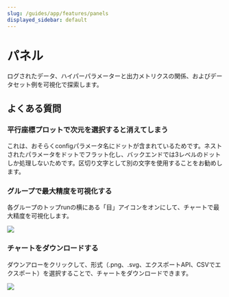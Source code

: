 ```yaml
---
slug: /guides/app/features/panels
displayed_sidebar: default
---
```


# パネル

ログされたデータ、ハイパーパラメーターと出力メトリクスの関係、およびデータセット例を可視化で探索します。

## よくある質問

### 平行座標プロットで次元を選択すると消えてしまう

これは、おそらくconfigパラメータ名にドットが含まれているためです。ネストされたパラメータをドットでフラット化し、バックエンドでは3レベルのドットしか処理しないためです。区切り文字として別の文字を使用することをお勧めします。

### グループで最大精度を可視化する

各グループのトップrunの横にある「目」アイコンをオンにして、チャートで最大精度を可視化します。

![](/images/app_ui/visualize_max_accuracy.png)

### チャートをダウンロードする

ダウンアローをクリックして、形式（.png、.svg、エクスポートAPI、CSVでエクスポート）を選択することで、チャートをダウンロードできます。

![](/images/app_ui/download_charts.png)